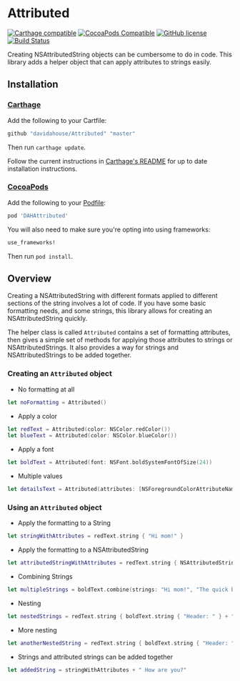# Attributed

[![Carthage compatible](https://img.shields.io/badge/Carthage-compatible-4BC51D.svg?style=flat)](https://github.com/Carthage/Carthage)
[![CocoaPods Compatible](https://img.shields.io/cocoapods/v/DAHAttributed.svg)](https://cocoapods.org/pods/DAHAttributed)
[![GitHub license](https://img.shields.io/badge/license-MIT-lightgrey.svg)](./LICENSE)
[![Build Status](https://travis-ci.org/davidahouse/DAHAttributed.svg)](https://travis-ci.org/davidahouse/DAHAttributed)

Creating NSAttributedString objects can be cumbersome to do in code. This library adds a helper object that can apply attributes to strings easily.

## Installation

### [Carthage]

[Carthage]: https://github.com/Carthage/Carthage

Add the following to your Cartfile:

```ruby
github "davidahouse/Attributed" "master"
```

Then run `carthage update`.

Follow the current instructions in [Carthage's README][carthage-installation]
for up to date installation instructions.

[carthage-installation]: https://github.com/Carthage/Carthage/blob/master/README.md

### [CocoaPods]

[CocoaPods]: http://cocoapods.org

Add the following to your [Podfile](http://guides.cocoapods.org/using/the-podfile.html):

```ruby
pod 'DAHAttributed'
```

You will also need to make sure you're opting into using frameworks:

```ruby
use_frameworks!
```

Then run `pod install`.

## Overview

Creating a NSAttributedString with different formats applied to different sections of the string involves
a lot of code. If you have some basic formatting needs, and some strings, this library allows for creating
an NSAttributedString quickly.

The helper class is called `Attributed` contains a set of formatting attributes, then gives a simple set
of methods for applying those attributes to strings or NSAttributedStrings. It also provides a way for
strings and NSAttributedStrings to be added together.

### Creating an `Attributed` object

- No formatting at all

```swift
let noFormatting = Attributed()
```

- Apply a color

```swift
let redText = Attributed(color: NSColor.redColor())
let blueText = Attributed(color: NSColor.blueColor())
```

- Apply a font

```swift
let boldText = Attributed(font: NSFont.boldSystemFontOfSize(24))
```

- Multiple values

```swift
let detailsText = Attributed(attributes: [NSForegroundColorAttributeName: NSColor.greenColor(), NSFontAttributeName: NSFont.systemFontOfSize(18)])
```

### Using an `Attributed` object

- Apply the formatting to a String

```swift
let stringWithAttributes = redText.string { "Hi mom!" }
```

- Apply the formatting to a NSAttributedString

```swift
let attributedStringWithAttributes = redText.string { NSAttributedString(string: "The quick brown fox") }
```

- Combining Strings

```swift
let multipleStrings = boldText.combine(strings: "Hi mom!", "The quick brown fox")
```

- Nesting

```swift
let nestedStrings = redText.string { boldText.string { "Header: " } + "here are the details" }
```

- More nesting

```swift
let anotherNestedString = redText.string { boldText.string { "Header: " } + detailsText.string { "here are the details" } + blueText.string{ "@" } }
```

- Strings and attributed strings can be added together

```swift
let addedString = stringWithAttributes + " How are you?"
```
